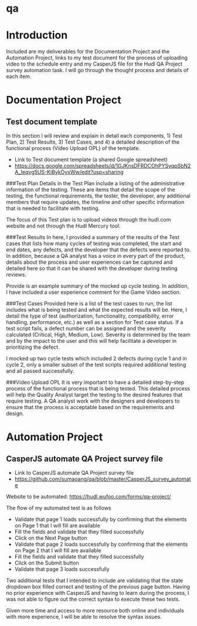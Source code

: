 # qa
# Introduction
Included are my deliverables for the Documentation Project and the Automation Project, links to my test document for the process of uploading video to the schedule entry and my CasperJS file for the Hudl QA Project survey automation task.  I will go through the thought process and details of each item.

# Documentation Project
## Test document template
In this section I will review and explain in detail each components, 1) Test Plan, 2) Test Results, 3) Test Cases, and 4) a detailed description of the functional process (Video Upload OPL) of the template.
* Link to Test document template (a shared Google spreadsheet)
* https://docs.google.com/spreadsheets/d/1GJKnsDFRDCOhPYSyqpSbN2A_Ieqvg5US-KiBykOyxWw/edit?usp=sharing

###Test Plan
Details in the Test Plan include a listing of the administrative information of the testing. These are items that detail the scope of the testing, the functional requirements, the tester, the developer, any additional members that require updates, the timeline and other specific information that is needed to facilitate with testing.  

The focus of this Test plan is to upload videos through the hudl.com website and not through the Hudl Mercury tool.

###Test Results
In here, I provided a summary of the results of the Test cases that lists how many cycles of testing was completed, the start and end dates, any defects, and the developer that the defects were reported to.  In addition, because a QA analyst has a voice in every part of the product, details about the process and user experiences can be captured and detailed here so that it can be shared with the developer during testing reviews.

Provide is an example summary of the mocked up cycle testing. In addition, I have included a user experience comment for the Game Video section.

###Test Cases
Provided here is a list of the test cases to run, the list includes what is being tested and what the expected results will be.  Here, I detail the type of test (authorization, functionality, compatibility, error handling, performance, etc.) as well as a section for Test case status.  If a test script fails, a defect number can be assigned and the severity calculated (Critical, High, Medium, Low). Severity is determined by the team and by the impact to the user and this will help facilitate a developer in prioritizing the defect.

I mocked up two cycle tests which included 2 defects during cycle 1 and in cycle 2, only a smaller subset of the test scripts required additional testing and all passed successfully.

###Video Upload OPL
It is very important to have a detailed step-by-step process of the functional process that is being tested. This detailed process will help the Quality Analyst target the testing to the desired features that require testing. A QA analyst work with the designers and developers to ensure that the process is acceptable based on the requirements and design.

# Automation Project
## CasperJS automate QA Project survey file
* Link to CasperJS automate QA Project survey file
* https://github.com/sumaoang/qa/blob/master/CasperJS_survey_automate

Website to be automated: https://hudl.wufoo.com/forms/qa-project/

The flow of my automated test is as follows
* Validate that page 1 loads successfully by confirming that the elements on Page 1 that I will fill are available
* Fill the fields and validate that they filled successfully
* Click on the Next Page button
* Validate that page 2 loads successfully by confirming that the elements on Page 2 that I will fill are available
* Fill the fields and validate that they filled successfully
* Click on the Submit button
* Validate that page 3 loads successfully

Two additional tests that I intended to include are validating that the state dropdown box filled correct and testing of the previous page button.  Having no prior experience with CasperJS and having to learn during the process, I was not able to figure out the correct syntax to execute these two tests.  

Given more time and access to more resource both online and individuals with more experience, I will be able to resolve the syntax issues.
